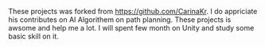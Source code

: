 These projects was forked from https://github.com/CarinaKr. I do appriciate his contributes on AI Algorithem on path planning. These projects is awsome and help me a lot. I will spent few month on Unity and study some basic skill on it.
